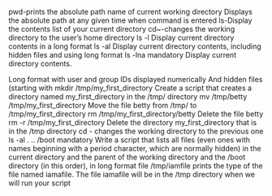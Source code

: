 pwd-prints the absolute path name of current working directory
Displays the absolute path at any given time when command is entered
ls-Display the contents list of your current directory
cd~-changes the working directory to the user’s home directory
ls -l  Display current directory contents in a long format
ls -al     Display current directory contents, including hidden files and using long format
ls -lna    mandatory
Display current directory contents.

Long format
with user and group IDs displayed numerically
And hidden files (starting with
mkdir /tmp/my_first_directory    Create a script that creates a directory named my_first_directory in the /tmp/ directory
mv /tmp/betty /tmp/my_first_directory         Move the file betty from /tmp/ to /tmp/my_first_directory
rm /tmp/my_first_directory/betty            Delete the file betty
rm -r /tmp/my_first_directory    Delete the directory my_first_directory that is in the /tmp directory
cd -         changes the working directory to the previous one
ls -al . .. /boot    mandatory
Write a script that lists all files (even ones with names beginning with a period character, which are normally hidden) in the current directory and the parent of the working directory and the /boot directory (in this order), in long format
file /tmp/iamfile
prints the type of the file named iamafile. The file iamafile will be in the /tmp directory when we will run your script
